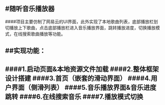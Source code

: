 #随听音乐播放器
---
####项目主要仿制了网易云的UI界面，此外实现了本地歌曲列表，底部播放栏划切播放上下歌曲，点击底部播放栏进入音乐播放界面，跳转播放进度，切换播放模式，在线搜索歌曲播放等功能。

##实现功能：
---
####1.启动页面&本地资源文件加载
####2.整体框架设计搭建
####3.首页（嵌套的滑动界面）
####4.用户界面（侧滑列表）
####5.音乐播放界面&音乐进度跳转
####6.在线搜索音乐
####7.播放模式切换
---
